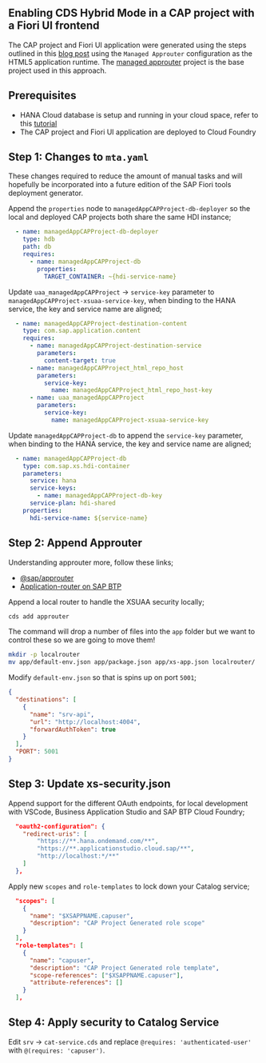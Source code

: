 ## Enabling CDS Hybrid Mode in a CAP project with a Fiori UI frontend

The CAP project and Fiori UI application were generated using the steps outlined in this [blog post](https://blogs.sap.com/2022/02/10/build-and-deploy-a-cap-project-node.js-api-with-a-sap-fiori-elements-ui-and-a-managed-approuter-configuration/) using the `Managed Approuter` configuration as the HTML5 application runtime.
The [managed approuter](../cap-fiori-mta/README.md) project is the base project used in this approach.

## Prerequisites
- HANA Cloud database is setup and running in your cloud space, refer to this [tutorial](https://developers.sap.com/tutorials/hana-cloud-create-db-project.html)
- The CAP project and Fiori UI application are deployed to Cloud Foundry

## Step 1: Changes to `mta.yaml`

These changes required to reduce the amount of manual tasks and will hopefully be incorporated into a future edition of the SAP Fiori tools deployment generator.

Append the `properties` node to `managedAppCAPProject-db-deployer` so the local and deployed CAP projects both share the same HDI instance;

```yaml
  - name: managedAppCAPProject-db-deployer
    type: hdb
    path: db
    requires:
      - name: managedAppCAPProject-db
        properties:
          TARGET_CONTAINER: ~{hdi-service-name}
```

Update `uaa_managedAppCAPProject` -> `service-key` parameter to `managedAppCAPProject-xsuaa-service-key`, when binding to the HANA service, the key and service name are aligned;

```YAML
  - name: managedAppCAPProject-destination-content
    type: com.sap.application.content
    requires:
      - name: managedAppCAPProject-destination-service
        parameters:
          content-target: true
      - name: managedAppCAPProject_html_repo_host
        parameters:
          service-key:
            name: managedAppCAPProject_html_repo_host-key
      - name: uaa_managedAppCAPProject
        parameters:
          service-key:
            name: managedAppCAPProject-xsuaa-service-key
```

Update `managedAppCAPProject-db` to append the `service-key` parameter, when binding to the HANA service, the key and service name are aligned;

```yaml
  - name: managedAppCAPProject-db
    type: com.sap.xs.hdi-container
    parameters:
      service: hana
      service-keys:
        - name: managedAppCAPProject-db-key
      service-plan: hdi-shared
    properties:
      hdi-service-name: ${service-name}
```

## Step 2: Append Approuter

Understanding approuter more, follow these links;

- [@sap/approuter](https://www.npmjs.com/package/@sap/approuter#overview)
- [Application-router on SAP BTP](https://help.sap.com/docs/btp/sap-business-technology-platform/application-router)

Append a local router to handle the XSUAA security locally;
```bash
cds add approuter
```
The command will drop a number of files into the `app` folder but we want to control these so we are going to move them!
```bash
mkdir -p localrouter
mv app/default-env.json app/package.json app/xs-app.json localrouter/
```

Modify `default-env.json` so that is spins up on port `5001`;
```JSON
{
  "destinations": [
    {
      "name": "srv-api",
      "url": "http://localhost:4004",
      "forwardAuthToken": true
    }
  ],
  "PORT": 5001
}
```

## Step 3: Update xs-security.json

Append support for the different OAuth endpoints, for local development with VSCode, Business Application Studio and SAP BTP Cloud Foundry;
```JSON
  "oauth2-configuration": {
    "redirect-uris": [
        "https://**.hana.ondemand.com/**",
        "https://**.applicationstudio.cloud.sap/**",
        "http://localhost:*/**"
    ]
  },
```

Apply new `scopes` and `role-templates` to lock down your Catalog service;
```JSON
  "scopes": [
    {
      "name": "$XSAPPNAME.capuser",
      "description": "CAP Project Generated role scope"
    }
  ],
  "role-templates": [
    {
      "name": "capuser",
      "description": "CAP Project Generated role template",
      "scope-references": ["$XSAPPNAME.capuser"],
      "attribute-references": []
    }
  ],
```

## Step 4: Apply security to Catalog Service

Edit `srv` -> `cat-service.cds` and replace `@requires: 'authenticated-user'` with `@(requires: 'capuser')`. 
